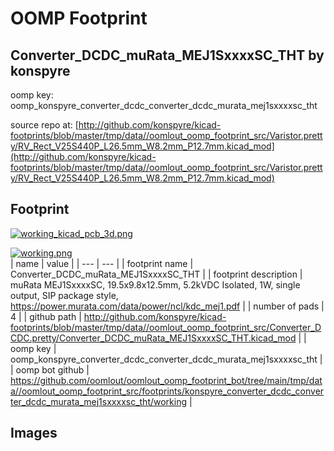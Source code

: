 # OOMP Footprint  
## Converter_DCDC_muRata_MEJ1SxxxxSC_THT  by konspyre  
  
oomp key: oomp_konspyre_converter_dcdc_converter_dcdc_murata_mej1sxxxxsc_tht  
  
source repo at: [http://github.com/konspyre/kicad-footprints/blob/master/tmp/data//oomlout_oomp_footprint_src/Varistor.pretty/RV_Rect_V25S440P_L26.5mm_W8.2mm_P12.7mm.kicad_mod](http://github.com/konspyre/kicad-footprints/blob/master/tmp/data//oomlout_oomp_footprint_src/Varistor.pretty/RV_Rect_V25S440P_L26.5mm_W8.2mm_P12.7mm.kicad_mod)  
## Footprint  
  
[![working_kicad_pcb_3d.png](working_kicad_pcb_3d_600.png)](working_kicad_pcb_3d.png)  
  
[![working.png](working_600.png)](working.png)  
| name | value | 
| --- | --- | 
| footprint name | Converter_DCDC_muRata_MEJ1SxxxxSC_THT | 
| footprint description | muRata MEJ1SxxxxSC, 19.5x9.8x12.5mm, 5.2kVDC Isolated, 1W, single output, SIP package style, https://power.murata.com/data/power/ncl/kdc_mej1.pdf | 
| number of pads | 4 | 
| github path | http://github.com/konspyre/kicad-footprints/blob/master/tmp/data//oomlout_oomp_footprint_src/Converter_DCDC.pretty/Converter_DCDC_muRata_MEJ1SxxxxSC_THT.kicad_mod | 
| oomp key | oomp_konspyre_converter_dcdc_converter_dcdc_murata_mej1sxxxxsc_tht | 
| oomp bot github | https://github.com/oomlout/oomlout_oomp_footprint_bot/tree/main/tmp/data//oomlout_oomp_footprint_src/footprints/konspyre_converter_dcdc_converter_dcdc_murata_mej1sxxxxsc_tht/working | 
## Images  
